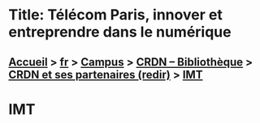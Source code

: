# Title: Télécom Paris, innover et entreprendre dans le numérique

## [Accueil](https://www.telecom-paris.fr "https://www.telecom-paris.fr") > [fr](https://www.telecom-paris.fr/fr "fr") > [Campus](https://www.telecom-paris.fr/fr/campus "Campus") > [CRDN – Bibliothèque](https://www.telecom-paris.fr/fr/campus/bibliotheque "CRDN – Bibliothèque") > [CRDN et ses partenaires (redir)](https://www.telecom-paris.fr/fr/campus/bibliotheque/partenaires "CRDN et ses partenaires \(redir\)") > [IMT](https://www.telecom-paris.fr/fr/campus/bibliotheque/partenaires/imt-2)

[](https://www.telecom-paris.fr/fr/accueil)

# IMT

[](https://www.telecom-paris.fr/wp-content-EvDsK19/uploads/2021/10/IMT.png)

